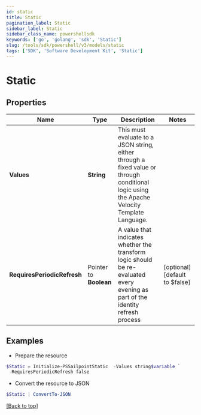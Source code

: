 ```yaml
---
id: static
title: Static
pagination_label: Static
sidebar_label: Static
sidebar_class_name: powershellsdk
keywords: ['go', 'golang', 'sdk', 'Static'] 
slug: /tools/sdk/powershell/v3/models/static
tags: ['SDK', 'Software Development Kit', 'Static']
---
```



# Static

## Properties

Name | Type | Description | Notes
------------ | ------------- | ------------- | -------------
**Values** |  **String** | This must evaluate to a JSON string, either through a fixed value or through conditional logic using the Apache Velocity Template Language. | 
**RequiresPeriodicRefresh** |  Pointer to **Boolean** | A value that indicates whether the transform logic should be re-evaluated every evening as part of the identity refresh process | [optional] [default to $false]

## Examples

- Prepare the resource
```powershell
$Static = Initialize-PSSailpointStatic  -Values string$variable `
 -RequiresPeriodicRefresh false
```

- Convert the resource to JSON
```powershell
$Static | ConvertTo-JSON
```


[[Back to top]](#) 

